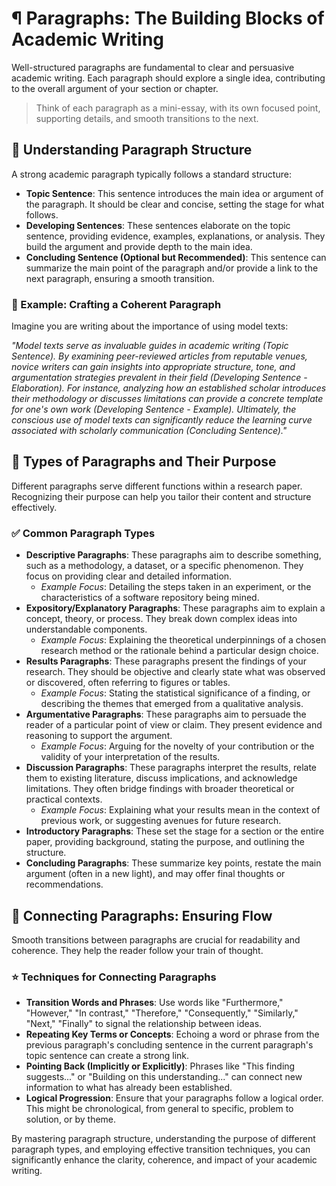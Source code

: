 # ¶ Paragraphs: The Building Blocks of Academic Writing

Well-structured paragraphs are fundamental to clear and persuasive academic writing. Each paragraph should explore a single idea, contributing to the overall argument of your section or chapter.

>Think of each paragraph as a mini-essay, with its own focused point, supporting details, and smooth transitions to the next.

## 🧱 Understanding Paragraph Structure

A strong academic paragraph typically follows a standard structure:

- **Topic Sentence**: This sentence introduces the main idea or argument of the paragraph. It should be clear and concise, setting the stage for what follows.
- **Developing Sentences**: These sentences elaborate on the topic sentence, providing evidence, examples, explanations, or analysis. They build the argument and provide depth to the main idea.
- **Concluding Sentence (Optional but Recommended)**: This sentence can summarize the main point of the paragraph and/or provide a link to the next paragraph, ensuring a smooth transition.

### 📝 Example: Crafting a Coherent Paragraph

Imagine you are writing about the importance of using model texts:

*"Model texts serve as invaluable guides in academic writing (Topic Sentence). By examining peer-reviewed articles from reputable venues, novice writers can gain insights into appropriate structure, tone, and argumentation strategies prevalent in their field (Developing Sentence - Elaboration). For instance, analyzing how an established scholar introduces their methodology or discusses limitations can provide a concrete template for one's own work (Developing Sentence - Example). Ultimately, the conscious use of model texts can significantly reduce the learning curve associated with scholarly communication (Concluding Sentence)."*

## 📄 Types of Paragraphs and Their Purpose

Different paragraphs serve different functions within a research paper. Recognizing their purpose can help you tailor their content and structure effectively.

### ✅ Common Paragraph Types

- **Descriptive Paragraphs**: These paragraphs aim to describe something, such as a methodology, a dataset, or a specific phenomenon. They focus on providing clear and detailed information.
  - *Example Focus*: Detailing the steps taken in an experiment, or the characteristics of a software repository being mined.
- **Expository/Explanatory Paragraphs**: These paragraphs aim to explain a concept, theory, or process. They break down complex ideas into understandable components.
  - *Example Focus*: Explaining the theoretical underpinnings of a chosen research method or the rationale behind a particular design choice.
- **Results Paragraphs**: These paragraphs present the findings of your research. They should be objective and clearly state what was observed or discovered, often referring to figures or tables.
  - *Example Focus*: Stating the statistical significance of a finding, or describing the themes that emerged from a qualitative analysis.
- **Argumentative Paragraphs**: These paragraphs aim to persuade the reader of a particular point of view or claim. They present evidence and reasoning to support the argument.
  - *Example Focus*: Arguing for the novelty of your contribution or the validity of your interpretation of the results.
- **Discussion Paragraphs**: These paragraphs interpret the results, relate them to existing literature, discuss implications, and acknowledge limitations. They often bridge findings with broader theoretical or practical contexts.
  - *Example Focus*: Explaining what your results mean in the context of previous work, or suggesting avenues for future research.
- **Introductory Paragraphs**: These set the stage for a section or the entire paper, providing background, stating the purpose, and outlining the structure.
- **Concluding Paragraphs**: These summarize key points, restate the main argument (often in a new light), and may offer final thoughts or recommendations.

## 🔗 Connecting Paragraphs: Ensuring Flow

Smooth transitions between paragraphs are crucial for readability and coherence. They help the reader follow your train of thought.

### ⭐ Techniques for Connecting Paragraphs

- **Transition Words and Phrases**: Use words like "Furthermore," "However," "In contrast," "Therefore," "Consequently," "Similarly," "Next," "Finally" to signal the relationship between ideas.
- **Repeating Key Terms or Concepts**: Echoing a word or phrase from the previous paragraph's concluding sentence in the current paragraph's topic sentence can create a strong link.
- **Pointing Back (Implicitly or Explicitly)**: Phrases like "This finding suggests..." or "Building on this understanding..." can connect new information to what has already been established.
- **Logical Progression**: Ensure that your paragraphs follow a logical order. This might be chronological, from general to specific, problem to solution, or by theme.

By mastering paragraph structure, understanding the purpose of different paragraph types, and employing effective transition techniques, you can significantly enhance the clarity, coherence, and impact of your academic writing.
